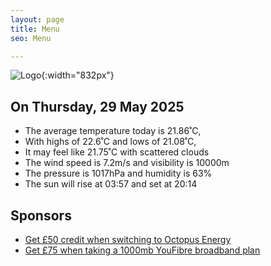 ```yaml
---
layout: page
title: Menu
seo: Menu

---
```


![Logo](/images/logo.jpg){:width="832px"}

<!-- weather_marker starts -->
## On Thursday, 29 May 2025

- The average temperature today is 21.86˚C,
- With highs of 22.6˚C and lows of 21.08˚C,
- It may feel like 21.75˚C with scattered clouds
- The wind speed is 7.2m/s and visibility is 10000m
- The pressure is 1017hPa and humidity is 63%
- The sun will rise at 03:57 and set at 20:14

<!-- weather_marker ends -->

## Sponsors

- [Get £50 credit when switching to Octopus Energy](https://bit.ly/3oD1nnS)
- [Get £75 when taking a 1000mb YouFibre broadband plan](https://aklam.io/91zWhU?)
